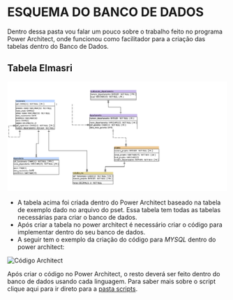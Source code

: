 # ESQUEMA DO BANCO DE DADOS
Dentro dessa pasta vou falar um pouco sobre o trabalho feito no programa Power Architect, onde funcionou como facilitador para a criação das tabelas dentro do Banco de Dados.

## Tabela Elmasri
![Banco de dados Power Architect](Architect.png)

* A tabela acima foi criada dentro do Power Architect baseado na tabela de exemplo dado no arquivo do pset. Essa tabela tem todas as tabelas necessárias para criar o banco de dados. 
* Após criar a tabela no power architect é necessário criar o código para implementar dentro do seu banco de dados. 
* A seguir tem o exemplo da criação do código para *MYSQL* dentro do power architect:

![Código Architect](código_architect.png)

Após criar o código no Power Architect, o resto deverá ser feito dentro do banco de dados usando cada linguagem. Para saber mais sobre o script clique aqui para ir direto para a [pasta scripts](https://github.com/danielguasti/uvv_bd_1_cc1m/tree/main/Scripts).
